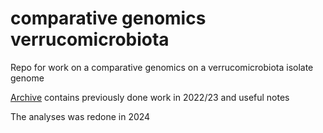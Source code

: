 # comparative genomics verrucomicrobiota

Repo for work on a comparative genomics on a verrucomicrobiota isolate genome

[Archive]() contains previously done work in 2022/23 and useful notes

The analyses was redone in 2024